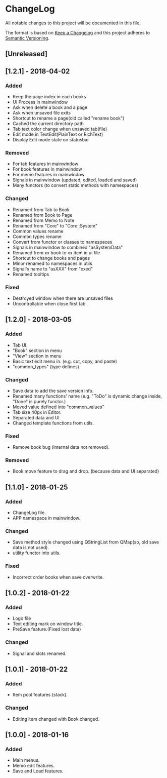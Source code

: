 # ChangeLog
All notable changes to this project will be documented in this file.

The format is based on [Keep a Changelog](http://keepachangelog.com/en/1.0.0/)
and this project adheres to [Semantic Versioning](http://semver.org/spec/v2.0.0.html).

## [Unreleased]

## [1.2.1] - 2018-04-02
### Added
- Keep the page index in each books
- UI Process in mainwindow
- Ask when delete a book and a page
- Ask when unsaved file exits
- Shortcut to rename a page(old called "rename book")
- Cached the current directory path
- Tab text color change when unsaved tab(file)
- Edit mode in TextEdit(PlainText or RichText)
- Display Edit mode state on statusbar

### Removed
- For tab features in mainwindow
- For book features in mainwindow
- For memo features in mainwindow
- Signals in mainwindow (updated, edited, loaded and saved)
- Many functors (to convert static methods with namespaces)

### Changed
- Renamed from Tab to Book
- Renamed from Book to Page
- Renamed from Memo to Note
- Renamed from "Core" to "Core::System"
- Common values rename
- Common types rename
- Convert from functor or classes to namespaces
- Signals in mainwindow to combined "asSystemData"
- Renamed from xx book to xx item in ui file
- Shortcut to change books and pages
- Minor renamed to namespaces in utils
- Signal's name to "asXXX" from "xxed"
- Renamed tooltips

### Fixed
- Destroyed window when there are unsaved files
- Uncontrollable when close first tab

## [1.2.0] - 2018-03-05
### Added
- Tab UI.
- "Book" section in menu
- "View" section in menu
- Basic text edit menu in. (e.g. cut, copy, and paste)
- "common_types" (type defines)

### Changed
- Save data to add the save version info.
- Renamed many functions' name
  (e.g. "ToDo" is dynamic change inside,
        "Done" is purely functor.)
- Moved value defined into "common_values"
- Tab size 40px in Editor.
- Separated data and UI
- Changed template functions from utils.

### Fixed
- Remove book bug (internal data not removed).

### Removed
- Book move feature to drag and drop. (because data  and UI separated)

## [1.1.0] - 2018-01-25
### Added
- ChangeLog file.
- APP namespace in mainwindow.

### Changed
- Save method style changed using QStringList from QMap(so, old save data is not used).
- utility functor into utils.

### Fixed
- Incorrect order books when save overwrite.

## [1.0.2] - 2018-01-22
### Added
- Logo file
- Text editing mark on window title.
- PreSave feature.(Fixed lost data)

### Changed
- Signal and slots renamed.

## [1.0.1] - 2018-01-22
### Added
- Item pool features (stack).

### Changed
- Editing item changed with Book changed.

## [1.0.0] - 2018-01-16
### Added
- Main menus.
- Memo edit features.
- Save and Load features.
